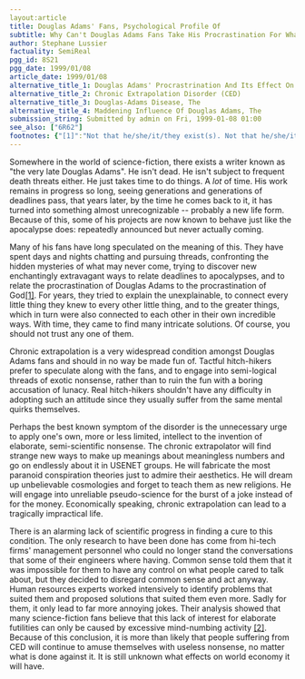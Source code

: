 ```yaml
---
layout:article
title: Douglas Adams' Fans, Psychological Profile Of
subtitle: Why Can't Douglas Adams Fans Take His Procrastination For What It Is?
author: Stephane Lussier
factuality: SemiReal
pgg_id: 8S21
pgg_date: 1999/01/08
article_date: 1999/01/08
alternative_title_1: Douglas Adams' Procrastrination And Its Effect On His Fans
alternative_title_2: Chronic Extrapolation Disorder (CED)
alternative_title_3: Douglas-Adams Disease, The
alternative_title_4: Maddening Influence Of Douglas Adams, The
submission_string: Submitted by admin on Fri, 1999-01-08 01:00
see_also: ["6R62"]
footnotes: {"[1]":"Not that he/she/it/they exist(s). Not that he/she/it/they don't (doesn't) exist either, whatever he/she/it/they might be. So let's not mention him/her/it/them anymore so we can stop using too many pronouns. He/She/It/They probably don't (doesn't) exist anyway.","[2]":"The business people's analysis also argues that since CED victims can be an unreliable bunch of self-entertaining mythomaniacs, it isn't worth the effort for anyone to study this claim any further."}
---
```

<div>
<p>Somewhere in the world of science-fiction, there exists a writer known as "the very late Douglas Adams". He isn't dead. He isn't subject to frequent death threats either. He just takes time to do things. A <em>lot</em> of time. His work remains in progress so long, seeing generations and generations of deadlines pass, that years later, by the time he comes back to it, it has turned into something almost unrecognizable -- probably a new life form. Because of this, some of his projects are now known to behave just like the apocalypse does: repeatedly announced but never actually coming.</p>
<p>Many of his fans have long speculated on the meaning of this. They have spent days and nights chatting and pursuing threads, confronting the hidden mysteries of what may never come, trying to discover new enchantingly extravagant ways to relate deadlines to apocalypses, and to relate the procrastination of Douglas Adams to the procrastination of God<a href="#footnotes.1" class="footnote-link">[1]</a>. For years, they tried to explain the unexplainable, to connect every little thing they knew to every other little thing, and to the greater things, which in turn were also connected to each other in their own incredible ways. With time, they came to find many intricate solutions. Of course, you should not trust any one of them.</p>
<p>Chronic extrapolation is a very widespread condition amongst Douglas Adams fans and should in no way be made fun of. Tactful hitch-hikers prefer to speculate along with the fans, and to engage into semi-logical threads of exotic nonsense, rather than to ruin the fun with a boring accusation of lunacy. Real hitch-hikers shouldn't have any difficulty in adopting such an attitude since they usually suffer from the same mental quirks themselves.</p>
<p>Perhaps the best known symptom of the disorder is the unnecessary urge to apply one's own, more or less limited, intellect to the invention of elaborate, semi-scientific nonsense. The chronic extrapolator will find strange new ways to make up meanings about meaningless numbers and go on endlessly about it in USENET groups. He will fabricate the most paranoid conspiration theories just to admire their aesthetics. He will dream up unbelievable cosmologies and forget to teach them as new religions. He will engage into unreliable pseudo-science for the burst of a joke instead of for the money. Economically speaking, chronic extrapolation can lead to a tragically impractical life.</p>
<p>There is an alarming lack of scientific progress in finding a cure to this condition. The only research to have been done has come from hi-tech firms' management personnel who could no longer stand the conversations that some of their engineers where having. Common sense told them that it was impossible for them to have any control on what people cared to talk about, but they decided to disregard common sense and act anyway. Human resources experts worked intensively to identify problems that suited them and proposed solutions that suited them even more. Sadly for them, it only lead to far more annoying jokes. Their analysis showed that many science-fiction fans believe that this lack of interest for elaborate futilities can only be caused by excessive mind-numbing activity <a href="#footnotes.2" class="footnote-link">[2]</a>. Because of this conclusion, it is more than likely that people suffering from CED will continue to amuse themselves with useless nonsense, no matter what is done against it. It is still unknown what effects on world economy it will have.</p>
</div>

